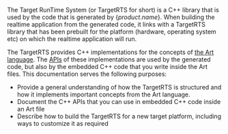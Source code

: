 The Target RunTime System (or TargetRTS for short) is a C++ library that is used by the code that is generated by {$product.name$}. When building the realtime application from the generated code, it links with a TargetRTS library that has been prebuilt for the platform (hardware, operating system etc) on which the realtime application will run.

The TargetRTS provides C++ implementations for the concepts of [the Art language](../art-lang). The [APIs](https://rtist.hcldoc.com/help/topic/com.hcl.xtools.umldt.rt.targetrts.doc.isv/html/index.html) of these implementations are used by the generated code, but also by the embedded C++ code that you write inside the Art files. This documentation serves the following purposes:

* Provide a general understanding of how the TargetRTS is structured and how it implements important concepts from the Art language.
* Document the C++ APIs that you can use in embedded C++ code inside an Art file
* Describe how to build the TargetRTS for a new target platform, including ways to customize it as required


